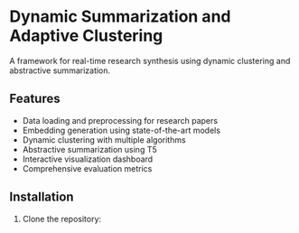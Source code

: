 # Dynamic Summarization and Adaptive Clustering

A framework for real-time research synthesis using dynamic clustering and abstractive summarization.

## Features

- Data loading and preprocessing for research papers
- Embedding generation using state-of-the-art models
- Dynamic clustering with multiple algorithms
- Abstractive summarization using T5
- Interactive visualization dashboard
- Comprehensive evaluation metrics

## Installation

1. Clone the repository: 